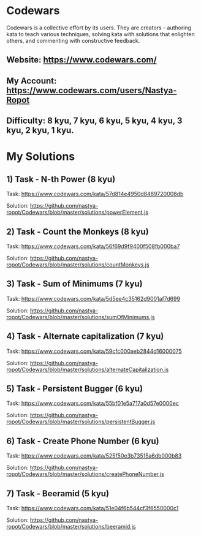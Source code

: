 # Codewars
Codewars is a collective effort by its users. They are creators - authoring kata to teach various techniques, solving kata with solutions that enlighten others, and commenting with constructive feedback.

## Website: https://www.codewars.com/
## My Account: https://www.codewars.com/users/Nastya-Ropot
## Difficulty: 8 kyu, 7 kyu, 6 kyu, 5 kyu, 4 kyu, 3 kyu, 2 kyu, 1 kyu.


# My Solutions

## 1) Task - N-th Power (8 kyu)

Task: https://www.codewars.com/kata/57d814e4950d8489720008db

Solution: https://github.com/nastya-ropot/Codewars/blob/master/solutions/powerElement.js

## 2) Task - Count the Monkeys (8 kyu)

Task: https://www.codewars.com/kata/56f69d9f9400f508fb000ba7

Solution: https://github.com/nastya-ropot/Codewars/blob/master/solutions/countMonkeys.js

## 3) Task - Sum of Minimums (7 kyu)

Task: https://www.codewars.com/kata/5d5ee4c35162d9001af7d699

Solution: https://github.com/nastya-ropot/Codewars/blob/master/solutions/sumOfMinimums.js

## 4) Task - Alternate capitalization (7 kyu)

Task: https://www.codewars.com/kata/59cfc000aeb2844d16000075

Solution: https://github.com/nastya-ropot/Codewars/blob/master/solutions/alternateCapitalization.js

## 5) Task - Persistent Bugger (6 kyu)

Task: https://www.codewars.com/kata/55bf01e5a717a0d57e0000ec

Solution: https://github.com/nastya-ropot/Codewars/blob/master/solutions/persistentBugger.js

## 6) Task - Create Phone Number (6 kyu)

Task: https://www.codewars.com/kata/525f50e3b73515a6db000b83

Solution: https://github.com/nastya-ropot/Codewars/blob/master/solutions/createPhoneNumber.js

## 7) Task - Beeramid (5 kyu)

Task: https://www.codewars.com/kata/51e04f6b544cf3f6550000c1

Solution: https://github.com/nastya-ropot/Codewars/blob/master/solutions/beeramid.js
